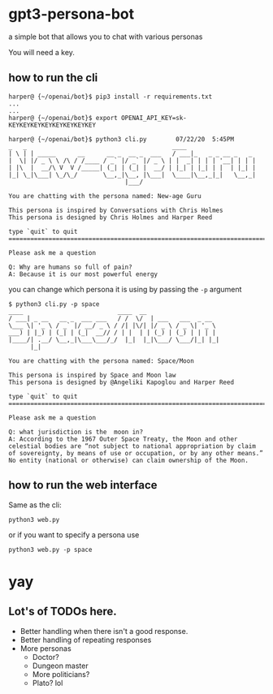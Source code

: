 # gpt3-persona-bot
a simple bot that allows you to chat with various personas

You will need a key. 

## how to run the cli

    harper@ {~/openai/bot}$ pip3 install -r requirements.txt
    ...
    ...
    harper@ {~/openai/bot}$ export OPENAI_API_KEY=sk-KEYKEYKEYKEYKEYKEYKEYKEY

    harper@ {~/openai/bot}$ python3 cli.py        07/22/20  5:45PM
    _   _                                        ____
    | \ | | _____      __      __ _  __ _  ___   / ___|_   _ _ __ _   _
    |  \| |/ _ \ \ /\ / /____ / _` |/ _` |/ _ \ | |  _| | | | '__| | | |
    | |\  |  __/\ V  V /_____| (_| | (_| |  __/ | |_| | |_| | |  | |_| |
    |_| \_|\___| \_/\_/       \__,_|\__, |\___|  \____|\__,_|_|   \__,_|
                                    |___/

    You are chatting with the persona named: New-age Guru

    This persona is inspired by Conversations with Chris Holmes
    This persona is designed by Chris Holmes and Harper Reed

    type `quit` to quit
    ========================================================================

    Please ask me a question

    Q: Why are humans so full of pain?
    A: Because it is our most powerful energy

you can change which persona it is using by passing the `-p` argument

    $ python3 cli.py -p space
    ____                          ____  __
    / ___| _ __   __ _  ___ ___   / /  \/  | ___   ___  _ __
    \___ \| '_ \ / _` |/ __/ _ \ / /| |\/| |/ _ \ / _ \| '_ \
    ___) | |_) | (_| | (_|  __// / | |  | | (_) | (_) | | | |
    |____/| .__/ \__,_|\___\___/_/  |_|  |_|\___/ \___/|_| |_|
          |_|

    You are chatting with the persona named: Space/Moon

    This persona is inspired by Space and Moon law
    This persona is designed by @Angeliki Kapoglou and Harper Reed

    type `quit` to quit
    ========================================================================

    Please ask me a question

    Q: what jurisdiction is the  moon in?
    A: According to the 1967 Outer Space Treaty, the Moon and other celestial bodies are “not subject to national appropriation by claim of sovereignty, by means of use or occupation, or by any other means.” No entity (national or otherwise) can claim ownership of the Moon.

## how to run the web interface

Same as the cli: 

`python3 web.py`

or if you want to specify a persona use

`python3 web.py -p space`

# yay

## Lot's of TODOs here. 

* Better handling when there isn't a good response.
* Better handling of repeating responses
* More personas
  * Doctor?
  * Dungeon master
  * More politicians?
  * Plato? lol
  
